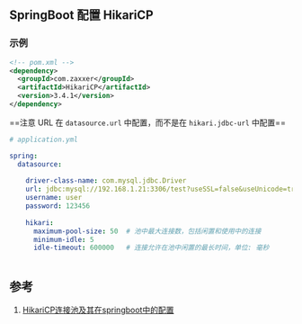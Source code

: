 ﻿## SpringBoot 配置 HikariCP

### 示例

```xml
<!-- pom.xml -->
<dependency>
  <groupId>com.zaxxer</groupId>
  <artifactId>HikariCP</artifactId>
  <version>3.4.1</version>
</dependency>
```

==注意 URL 在 `datasource.url` 中配置，而不是在 `hikari.jdbc-url` 中配置==

```yaml
# application.yml

spring:
  datasource:
    
    driver-class-name: com.mysql.jdbc.Driver
    url: jdbc:mysql://192.168.1.21:3306/test?useSSL=false&useUnicode=true&characterEncoding=utf8&autoReconnect=true&failOverReadOnly=false&allowMutiQueries=true
    username: user
    password: 123456
    
    hikari:
      maximum-pool-size: 50  # 池中最大连接数，包括闲置和使用中的连接
      minimum-idle: 5
      idle-timeout: 600000   # 连接允许在池中闲置的最长时间，单位: 毫秒
    
```





## 参考
1. [HikariCP连接池及其在springboot中的配置](https://www.cnblogs.com/chenziyu/p/10270778.html)
